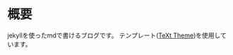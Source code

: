 # 概要
jekyllを使ったmdで書けるブログです。
テンプレート([TeXt Theme](https://tianqi.name/jekyll-TeXt-theme/test/))を使用しています。
